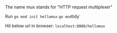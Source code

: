 The name mux stands for "HTTP request multiplexer"

Run
`go mod init hellomux`
`go mod`tidy`

Hit below url in browser:
`localhost:8080/hellomux`
